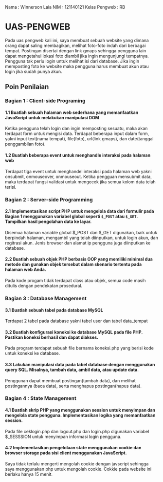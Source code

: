 Nama : Winnerson Laia
NIM : 121140121
Kelas Pengweb : RB

# UAS-PENGWEB
Pada uas pengweb kali ini, saya membuat sebuah website yang dimana orang dapat saling membagikan, melihat foto-foto indah dari berbagai tempat. Postingan disertai dengan link gmaps sehingga pengguna lain dapat mengetahui lokasi foto diambil jika ingin mengunjungi tempatnya. Pengguna tak perlu login untuk melihat isi dari database. Jika ingin memposting foto ke website maka pengguna harus membuat akun atau login jika sudah punya akun. 

## **Poin Penilaian**
### Bagian 1 : Client-side Programing
#### 1.1 Buatlah sebuah halaman web sederhana yang memanfaatkan JavaScript untuk melakukan manipulasi DOM

Ketika pengguna telah login dan ingin memposting sesuatu, maka akan terdapat form untuk mengisi data. Terdapat beberapa input dalam form, yakni input text(nama tempat), file(foto), url(link gmaps), dan date(tanggal penggambilan foto).

#### 1.2 Buatlah beberapa event untuk menghandle interaksi pada halaman web

Terdapat tiga event untuk menghandel interaksi pada halaman web yakni onsubmit, onmouseover, onmouseout. Ketika pengguan mensubmit data, maka terdapat fungsi validasi untuk mengecek jika semua kolom data telah terisi. 

### Bagian 2 : Server-side Programming
#### 2.1 Implementasikan script PHP untuk mengelola data dari formulir pada Bagian 1 menggunakan variabel global seperti `$_POST` atau `$_GET`. Tampilkan hasil pengolahan data ke layar.

Disemua halaman variable global $_POST dan $_GET digunakan, baik untuk berpindah halaman, mengambil yang telah diinputkan, untuk login akun, dan regitrasi akun. Jenis browser dan alamat ip pengguna juga diinputkan ke database.

#### 2.2 Buatlah sebuah objek PHP berbasis OOP yang memiliki minimal dua metode dan gunakan objek tersebut dalam skenario tertentu pada halaman web Anda.

Pada kode progam tidak terdapat class atau objek, semua code masih ditulis dengan pendekatan prosedural.

### Bagian 3 : Database Management
#### 3.1 Buatlah sebuah tabel pada database MySQL

Terdapat 2 tabel pada database yakni tabel user dan tabel data_tempat

#### 3.2 Buatlah konfigurasi koneksi ke database MySQL pada file PHP. Pastikan koneksi berhasil dan dapat diakses.

Pada program terdapat sebuah file bernama koneksi.php yang berisi kode untuk koneksi ke database.

#### 3.3 Lakukan manipulasi data pada tabel database dengan menggunakan query SQL. Misalnya, tambah data, ambil data, atau update data.

Penggunan dapat membuat postingan(tambah data), dan melihat postingannya (baca data), serta menghapus postingan(hapus data).

### Bagian 4 : State Management
#### 4.1 Buatlah skrip PHP yang menggunakan session untuk menyimpan dan mengelola state pengguna. Implementasikan logika yang memanfaatkan session.

Pada file ceklogin.php dan logout.php dan login.php digunakan variabel $_SESSSION untuk menyimpan informasi login pengguna.

#### 4.2 Implementasikan pengelolaan state menggunakan cookie dan browser storage pada sisi client menggunakan JavaScript.

Saya tidak terlalu mengerti mengolah cookie dengan javscript sehingga saya menggunakan php untuk mengolah cookie. Cokkie pada website ini berlaku hanya 15 menit.











